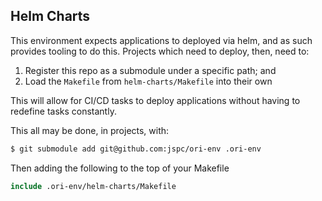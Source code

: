 ## Helm Charts

This environment expects applications to deployed via helm, and as such provides tooling to do this. Projects which need to deploy, then, need to:

 1. Register this repo as a submodule under a specific path; and
 1. Load the `Makefile` from `helm-charts/Makefile` into their own

This will allow for CI/CD tasks to deploy applications without having to redefine tasks constantly.

This all may be done, in projects, with:

```bash
$ git submodule add git@github.com:jspc/ori-env .ori-env
```

Then adding the following to the top of your Makefile

```makefile
include .ori-env/helm-charts/Makefile
```
